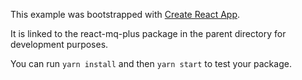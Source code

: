 This example was bootstrapped with [Create React App](https://github.com/facebook/create-react-app).

It is linked to the react-mq-plus package in the parent directory for development purposes.

You can run `yarn install` and then `yarn start` to test your package.
